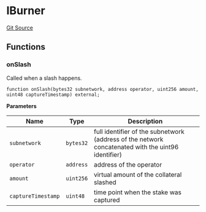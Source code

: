# IBurner
[Git Source](https://github.com/symbioticfi/core/blob/5ab692fe7f696ff6aee61a77fae37dc444e1c86e/src/interfaces/slasher/IBurner.sol)


## Functions
### onSlash

Called when a slash happens.


```solidity
function onSlash(bytes32 subnetwork, address operator, uint256 amount, uint48 captureTimestamp) external;
```
**Parameters**

|Name|Type|Description|
|----|----|-----------|
|`subnetwork`|`bytes32`|full identifier of the subnetwork (address of the network concatenated with the uint96 identifier)|
|`operator`|`address`|address of the operator|
|`amount`|`uint256`|virtual amount of the collateral slashed|
|`captureTimestamp`|`uint48`|time point when the stake was captured|



